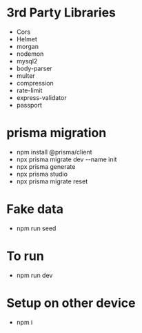 # 3rd Party Libraries

- Cors
- Helmet
- morgan
- nodemon
- mysql2
- body-parser
- multer
- compression
- rate-limit
- express-validator
- passport

# prisma migration

- npm install @prisma/client
- npx prisma migrate dev --name init
- npx prisma generate
- npx prisma studio
- npx prisma migrate reset

# Fake data

- npm run seed

# To run

- npm run dev

# Setup on other device

- npm i
